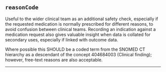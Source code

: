 ## `reasonCode`

Useful to the wider clinical team as an additional safety check, especially if the requested medication is normally prescribed for different reasons, to avoid confusion between clinical teams. Recording an indication against a medication request also gives valuable insight when data is collated for secondary uses, especially if linked with outcome data.

Where possible this SHOULD be a coded term from the SNOMED CT hierarchy as a descendant of the concept 404684003 (Clinical finding); however, free-text reasons are also acceptable.

---
